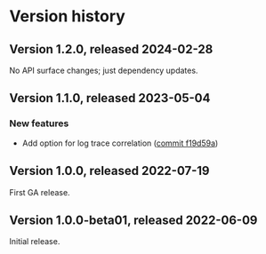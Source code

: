 # Version history

## Version 1.2.0, released 2024-02-28

No API surface changes; just dependency updates.

## Version 1.1.0, released 2023-05-04

### New features

- Add option for log trace correlation ([commit f19d59a](https://github.com/googleapis/google-cloud-dotnet/commit/f19d59ace32434a856dcdf7304e78941557861f2))

## Version 1.0.0, released 2022-07-19

First GA release.

## Version 1.0.0-beta01, released 2022-06-09

Initial release.
